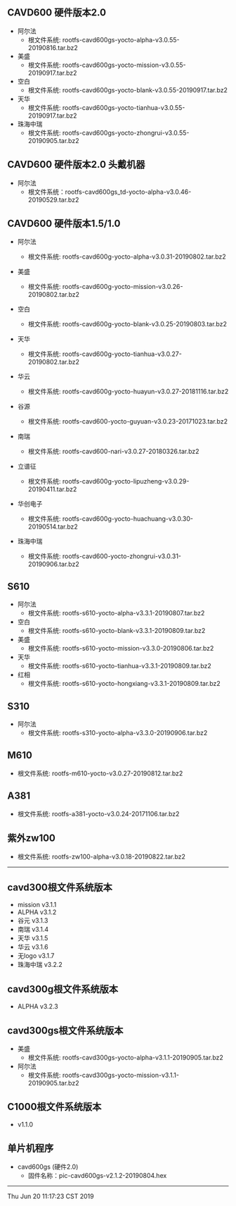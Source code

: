 ## CAVD600 硬件版本2.0
* 阿尔法
	* 根文件系统: rootfs-cavd600gs-yocto-alpha-v3.0.55-20190816.tar.bz2
* 美盛
	* 根文件系统: rootfs-cavd600gs-yocto-mission-v3.0.55-20190917.tar.bz2
* 空白
	* 根文件系统: rootfs-cavd600gs-yocto-blank-v3.0.55-20190917.tar.bz2
* 天华
	* 根文件系统: rootfs-cavd600gs-yocto-tianhua-v3.0.55-20190917.tar.bz2
* 珠海中瑞 
	* 根文件系统: rootfs-cavd600gs-yocto-zhongrui-v3.0.55-20190905.tar.bz2

## CAVD600 硬件版本2.0 头戴机器
* 阿尔法
	* 根文件系统：rootfs-cavd600gs_td-yocto-alpha-v3.0.46-20190529.tar.bz2

## CAVD600 硬件版本1.5/1.0
* 阿尔法
	* 根文件系统: rootfs-cavd600g-yocto-alpha-v3.0.31-20190802.tar.bz2
* 美盛
	* 根文件系统: rootfs-cavd600g-yocto-mission-v3.0.26-20190802.tar.bz2
* 空白
	* 根文件系统: rootfs-cavd600g-yocto-blank-v3.0.25-20190803.tar.bz2
* 天华
	* 根文件系统: rootfs-cavd600g-yocto-tianhua-v3.0.27-20190802.tar.bz2

* 华云
	* 根文件系统: rootfs-cavd600g-yocto-huayun-v3.0.27-20181116.tar.bz2
* 谷源
	* 根文件系统: rootfs-cavd600-yocto-guyuan-v3.0.23-20171023.tar.bz2
* 南瑞
	* 根文件系统: rootfs-cavd600-nari-v3.0.27-20180326.tar.bz2
* 立谱征
	* 根文件系统: rootfs-cavd600g-yocto-lipuzheng-v3.0.29-20190411.tar.bz2
* 华创电子
	* 根文件系统: rootfs-cavd600g-yocto-huachuang-v3.0.30-20190514.tar.bz2
* 珠海中瑞 
	* 根文件系统: rootfs-cavd600-yocto-zhongrui-v3.0.31-20190906.tar.bz2
## S610
* 阿尔法
	* 根文件系统: rootfs-s610-yocto-alpha-v3.3.1-20190807.tar.bz2
* 空白 
	* 根文件系统: rootfs-s610-yocto-blank-v3.3.1-20190809.tar.bz2
* 美盛
	* 根文件系统: rootfs-s610-yocto-mission-v3.3.0-20190806.tar.bz2
* 天华 
	* 根文件系统: rootfs-s610-yocto-tianhua-v3.3.1-20190809.tar.bz2
* 红相
	* 根文件系统: rootfs-s610-yocto-hongxiang-v3.3.1-20190809.tar.bz2

## S310
* 阿尔法
	* 根文件系统: rootfs-s310-yocto-alpha-v3.3.0-20190906.tar.bz2
	
## M610
* 根文件系统: rootfs-m610-yocto-v3.0.27-20190812.tar.bz2

## A381
* 根文件系统: rootfs-a381-yocto-v3.0.24-20171106.tar.bz2

## 紫外zw100
* 根文件系统: rootfs-zw100-alpha-v3.0.18-20190822.tar.bz2

--------------------------------------------------------------------------------
## cavd300根文件系统版本
  * mission		v3.1.1
  * ALPHA		v3.1.2
  * 谷元		v3.1.3
  * 南瑞		v3.1.4
  * 天华		v3.1.5
  * 华云		v3.1.6
  * 无logo		v3.1.7
  * 珠海中瑞	v3.2.2
  
## cavd300g根文件系统版本
  * ALPHA		v3.2.3
  
## cavd300gs根文件系统版本
  * 美盛
	  * 根文件系统: rootfs-cavd300gs-yocto-alpha-v3.1.1-20190905.tar.bz2
  * 阿尔法
	  * 根文件系统: rootfs-cavd300gs-yocto-mission-v3.1.1-20190905.tar.bz2
## C1000根文件系统版本
  * v1.1.0

## 单片机程序
  * cavd600gs (硬件2.0)
	  * 固件名称：pic-cavd600gs-v2.1.2-20190804.hex
--------------------------------------------------------------------------------
Thu Jun 20 11:17:23 CST 2019


